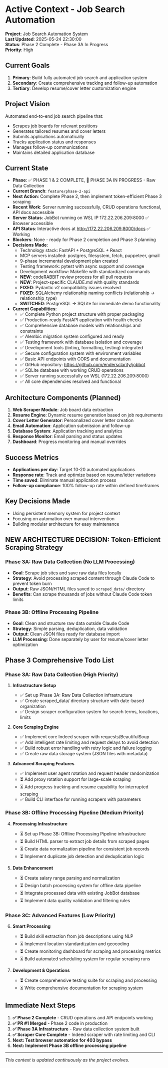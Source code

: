 # Active Context - Job Search Automation

**Project**: Job Search Automation System  
**Last Updated**: 2025-05-24 22:30:00  
**Status**: Phase 2 Complete - Phase 3A In Progress  
**Priority**: High  

## Current Goals
1. **Primary**: Build fully automated job search and application system
2. **Secondary**: Create comprehensive tracking and follow-up automation
3. **Tertiary**: Develop resume/cover letter customization engine

## Project Vision
Automated end-to-end job search pipeline that:
- Scrapes job boards for relevant positions
- Generates tailored resumes and cover letters
- Submits applications automatically
- Tracks application status and responses
- Manages follow-up communications
- Maintains detailed application database

## Current State
- **Phase**: ✅ PHASE 1 & 2 COMPLETE, 🚧 PHASE 3A IN PROGRESS - Raw Data Collection
- **Current Branch**: `feature/phase-2-api` 
- **Next Action**: Complete Phase 2, then implement token-efficient Phase 3 scraping
- **Recent Work**: Server running successfully, CRUD operations functional, API docs accessible
- **Server Status**: JobBot running on WSL IP 172.22.206.209:8000 ✅ Browser accessible
- **API Status**: Interactive docs at http://172.22.206.209:8000/docs ✅ Working
- **Blockers**: None - ready for Phase 2 completion and Phase 3 planning
- **Decisions Made**: 
  - Technology stack: FastAPI + PostgreSQL + React
  - MCP servers installed: postgres, filesystem, fetch, puppeteer, gmail
  - 9-phase incremental development plan created
  - Testing framework: pytest with async support and coverage
  - Development workflow: Makefile with standardized commands
  - **NEW**: codeRABBIT review process for all pull requests
  - **NEW**: Project-specific CLAUDE.md with quality standards
  - **FIXED**: Pydantic v2 compatibility issues resolved
  - **FIXED**: SQLAlchemy relationship naming conflicts (relationship → relationship_type)
  - **SWITCHED**: PostgreSQL → SQLite for immediate demo functionality
- **Current Capabilities**: 
  - ✅ Complete Python project structure with proper packaging
  - ✅ Production-ready FastAPI application with health checks
  - ✅ Comprehensive database models with relationships and constraints
  - ✅ Alembic migration system configured and ready
  - ✅ Testing framework with database isolation and coverage
  - ✅ Development tools (linting, formatting, testing) integrated
  - ✅ Secure configuration system with environment variables
  - ✅ Basic API endpoints with CORS and documentation
  - ✅ GitHub repository: https://github.com/endersclarity/jobbot
  - ✅ SQLite database with working CRUD operations
  - ✅ Server running successfully on WSL (172.22.206.209:8000)
  - ✅ All core dependencies resolved and functional

## Architecture Components (Planned)
1. **Web Scraper Module**: Job board data extraction
2. **Resume Engine**: Dynamic resume generation based on job requirements
3. **Cover Letter Generator**: Personalized cover letter creation
4. **Email Automation**: Application submission and follow-up
5. **Database System**: Application tracking and analytics
6. **Response Monitor**: Email parsing and status updates
7. **Dashboard**: Progress monitoring and manual overrides

## Success Metrics
- **Applications per day**: Target 10-20 automated applications
- **Response rate**: Track and optimize based on resume/letter variations
- **Time saved**: Eliminate manual application process
- **Follow-up compliance**: 100% follow-up rate within defined timeframes

## Key Decisions Made
- Using persistent memory system for project context
- Focusing on automation over manual intervention
- Building modular architecture for easy maintenance

## NEW ARCHITECTURE DECISION: Token-Efficient Scraping Strategy

### Phase 3A: Raw Data Collection (No LLM Processing)
- **Goal**: Scrape job sites and save raw data files locally
- **Strategy**: Avoid processing scraped content through Claude Code to prevent token burn
- **Output**: Raw JSON/HTML files saved to `scraped_data/` directory
- **Benefits**: Can scrape thousands of jobs without Claude Code token limits

### Phase 3B: Offline Processing Pipeline  
- **Goal**: Clean and structure raw data outside Claude Code
- **Strategy**: Simple parsing, deduplication, data validation
- **Output**: Clean JSON files ready for database import
- **LLM Processing**: Done separately by user for resume/cover letter optimization

## Phase 3 Comprehensive Todo List

### Phase 3A: Raw Data Collection (High Priority)
1. **Infrastructure Setup**
   - ✅ Set up Phase 3A: Raw Data Collection infrastructure
   - ✅ Create scraped_data/ directory structure with date-based organization
   - ✅ Design scraper configuration system for search terms, locations, limits

2. **Core Scraping Engine**
   - ✅ Implement core Indeed scraper with requests/BeautifulSoup
   - ✅ Add intelligent rate limiting and request delays to avoid detection
   - ✅ Build robust error handling with retry logic and failure logging
   - ✅ Create raw data storage system (JSON files with metadata)

3. **Advanced Scraping Features**
   - ✅ Implement user agent rotation and request header randomization
   - ⏳ Add proxy rotation support for large-scale scraping
   - ⏳ Add progress tracking and resume capability for interrupted scraping
   - ✅ Build CLI interface for running scrapers with parameters

### Phase 3B: Offline Processing Pipeline (Medium Priority)
4. **Processing Infrastructure** 
   - ⏳ Set up Phase 3B: Offline Processing Pipeline infrastructure
   - ⏳ Build HTML parser to extract job details from scraped pages
   - ⏳ Create data normalization pipeline for consistent job records
   - ⏳ Implement duplicate job detection and deduplication logic

5. **Data Enhancement**
   - ⏳ Create salary range parsing and normalization
   - ⏳ Design batch processing system for offline data pipeline
   - ⏳ Integrate processed data with existing JobBot database
   - ⏳ Implement data quality validation and filtering rules

### Phase 3C: Advanced Features (Low Priority)
6. **Smart Processing**
   - ⏳ Build skill extraction from job descriptions using NLP
   - ⏳ Implement location standardization and geocoding
   - ⏳ Create monitoring dashboard for scraping and processing metrics
   - ⏳ Build automated scheduling system for regular scraping runs

7. **Development & Operations**
   - ⏳ Create comprehensive testing suite for scraping and processing
   - ⏳ Write comprehensive documentation for scraping system

## Immediate Next Steps
1. **✅ Phase 2 Complete** - CRUD operations and API endpoints working
2. **✅ PR #1 Merged** - Phase 2 code in production
3. **✅ Phase 3A Infrastructure** - Raw data collection system built
4. **✅ Scraper Core Complete** - Indeed scraper with rate limiting and CLI
5. **Next: Test browser automation for 403 bypass**
6. **Next: Implement Phase 3B offline processing pipeline**

---

*This context is updated continuously as the project evolves.*